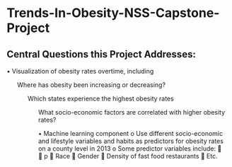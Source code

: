 # Trends-In-Obesity-NSS-Capstone-Project

## Central Questions this Project Addresses:
•	Visualization of obesity rates overtime, including <br>
<ul> Where has obesity been increasing or decreasing? <br>
<ul> Which states experience the highest obesity rates <br>
<ul> What socio-economic factors are correlated with higher obesity rates? <br>

•	Machine learning component
  o	Use different socio-economic and lifestyle variables and habits as predictors for obesity rates on a county level in 2013
  o	Some predictor variables include:
  	  
  	  p 
  	  Race
  	  Gender 
  	  Density of fast food restaurants 
  	  Etc.
